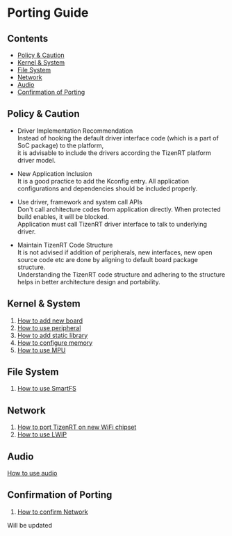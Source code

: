 # Porting Guide

## Contents
- [Policy & Caution](#policy--caution)  
- [Kernel & System](#kernel--system)  
- [File System](#file-system)  
- [Network](#network)  
- [Audio](#audio)  
- [Confirmation of Porting](#confirmation-of-porting)

## Policy & Caution
- Driver Implementation Recommendation  
Instead of hooking the default driver interface code (which is a part of SoC package) to the platform,  
it is advisable to include the drivers according the TizenRT platform driver model.

- New Application Inclusion  
It is a good practice to add the Kconfig entry. All application configurations and dependencies should be included properly.

- Use driver, framework and system call APIs  
Don't call architecture codes from application directly. When protected build enables, it will be blocked.  
Application must call TizenRT driver interface to talk to underlying driver.

- Maintain TizenRT Code Structure  
It is not advised if addition of peripherals, new interfaces, new open source code etc are done by aligning to default board package structure.  
Understanding the TizenRT code structure and adhering to the structure helps in better architecture design and portability.

## Kernel & System
1. [How to add new board](HowToAddnewBoard.md)
2. [How to use peripheral](HowToUsePeripheral.md)
3. [How to add static library](HowToAddStaticLibrary.md)
4. [How to configure memory](HowToConfigureMemory.md)
5. [How to use MPU](HowToUseMPU.md)

## File System
1. [How to use SmartFS](HowToUseSmartFS.md)

## Network
1. [How to port TizenRT on new WiFi chipset](HowToPortTizenRTOnWiFiChipset.md)
2. [How to use LWIP](HowToUseLWIP.md)

## Audio
[How to use audio](HowToUseAudio.md)

## Confirmation of Porting
1. [How to confirm Network](HowToConfirmNetworkPorting.md)

Will be updated
